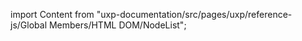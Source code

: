 
import Content from "uxp-documentation/src/pages/uxp/reference-js/Global Members/HTML DOM/NodeList";

<Content query="product=photoshop"/>
